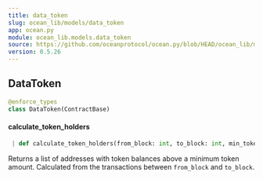 ```yaml
---
title: data_token
slug: ocean_lib/models/data_token
app: ocean.py
module: ocean_lib.models.data_token
source: https://github.com/oceanprotocol/ocean.py/blob/HEAD/ocean_lib/models/data_token.py
version: 0.5.26
---
```

## DataToken

```python
@enforce_types
class DataToken(ContractBase)
```

#### calculate\_token\_holders

```python
 | def calculate_token_holders(from_block: int, to_block: int, min_token_amount: float) -> List[Tuple[str, float]]
```

Returns a list of addresses with token balances above a minimum token
amount. Calculated from the transactions between `from_block` and `to_block`.

